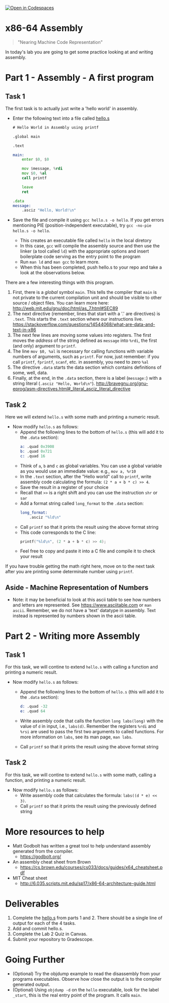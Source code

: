 [![Open in Codespaces](https://classroom.github.com/assets/launch-codespace-2972f46106e565e64193e422d61a12cf1da4916b45550586e14ef0a7c637dd04.svg)](https://classroom.github.com/open-in-codespaces?assignment_repo_id=15979684)
# x86-64 Assembly 

> "Nearing Machine Code Representation"


In today's lab you are going to get some practice looking at and writing assembly.

# Part 1 - Assembly - A first program

## Task 1

The first task is to actually just write a 'hello world' in assembly.

- Enter the following text into a file called [hello.s](./hello.s)
 
  ```asm	  
  # Hello World in Assembly using printf

  .global main

  .text

  main:
      enter $0, $0

      mov $message, %rdi
      mov $0, %al
      call printf

      leave
      ret

  .data
  message:
      .asciz "Hello, World!\n"
  ```
- Save the file and compile it using `gcc hello.s -o hello`. If you get errors mentioning PIE (position-independent executable), try `gcc -no-pie hello.s -o hello`.
    - This creates an executable file called `hello` in the local diretory
    - In this case, `gcc` will compile the assembly source and then use the linker (a tool called `ld`) with the appropriate options and insert boilerplate code serving as the entry point to the program
    - Run `man ld` and `man gcc` to learn more.
  - When this has been completed, push hello.s to your repo and take a look at the observations below.

There are a few interesting things with this program.
1. First, there is a *global* symbol `main`. This tells the compiler that `main` is not private to the current compilation unit and should be visible to other source / object files. You can learn more here: http://web.mit.edu/gnu/doc/html/as_7.html#SEC89
2. The next directive (remember, lines that start with a '.' are directives) is `.text`. This starts the `.text` section where our instructions live. https://stackoverflow.com/questions/14544068/what-are-data-and-text-in-x86
3. The next few lines are moving some values into registers. The first moves the *address* of the string defined as `message` into `%rdi`, the first (and only) argument to `printf`.
4. The line `mov $0, %al` is necessary for calling functions with variable numbers of arguments, such as `printf`. For now, just remember: if you call `printf`, `fprintf`, `scanf`, etc. in assembly, you need to zero `%al`
5. The directive `.data` starts the data section which contains definitions of some, well, data.
6. Finally, at the end, in the `.data` section, there is a label (`message:`) with a string literal (`.asciz "Hello, World\n"`). <http://bravegnu.org/gnu-eprog/asm-directives.html#_literal_asciz_literal_directive>

## Task 2

Here we will extend `hello.s` with some math and printing a numeric result.

- Now modify `hello.s` as follows:
  - Append the following lines to the bottom of `hello.s` (this will add it to the `.data` section):
    ```asm
    a: .quad 0x3908
    b: .quad 0x721
    c: .quad 16
    ```
  - Think of `a`, `b` and `c` as global variables. You can use a global variable as you would use an immediate value: e.g., `mov a, %r10`
  - In the `.text` section, after the "Hello world" call to `printf`, write assembly code calculating the formula: `(2 * a + b * c) >> 4`.
  - Save the result in a register of your choice
  - Recall that `>>` is a right shift and you can use the instruction `shr` or `sar`
  - Add a format string called `long_format` to the `.data` section:
    ```asm
    long_format:
        .asciz "%ld\n"
    ```
  - Call `printf` so that it prints the result using the above format string
  - This code corresponds to the C line:
    ```c
    printf("%ld\n", (2 * a + b * c) >> 4);
    ```
  - Feel free to copy and paste it into a C file and compile it to check your result

If you have trouble getting the math right here, move on to the next task after you are printing some determinate number using `printf`.

## Aside - Machine Representation of Numbers

  * Note: it may be beneficial to look at this ascii table to see how numbers and letters are represented. See https://www.asciitable.com or `man ascii`.  Remember, we do not have a 'text' datatype in assembly. Text instead is represented by numbers shown in the ascii table.

# Part 2 - Writing more Assembly


## Task 1

For this task, we will contine to extend `hello.s` with calling a function and printing a numeric result.

- Now modify `hello.s` as follows:
  - Append the following lines to the bottom of `hello.s` (this will add it to the `.data` section):
    ```asm
    d: .quad -32
    e: .quad 64
    ```
    
  - Write assembly code that calls the function `long labs(long)` with the value of `d` in input, i.e., `labs(d)`.  Remember the registers `%rdi` and `%rsi` are used to pass the first two arguments to called functions.  For more information on `labs`, see its man page, `man labs`.
  

  - Call `printf` so that it prints the result using the above format string



## Task 2

For this task, we will contine to extend `hello.s` with some math, calling a function, and printing a numeric result.

- Now modify `hello.s` as follows:
  - Write assembly code that calculates the formula: `labs((d * e) << 3)`.
  - Call `printf` so that it prints the result using the previously defined string







# More resources to help

- Matt Godbolt has written a great tool to help understand assembly generated from the compiler. 
  - https://godbolt.org/
- An assembly cheat sheet from Brown
  - https://cs.brown.edu/courses/cs033/docs/guides/x64_cheatsheet.pdf
- MIT Cheat sheet
  - http://6.035.scripts.mit.edu/sp17/x86-64-architecture-guide.html

# Deliverables


1. Complete the [hello.s](./hello.s) from parts 1 and 2.  There should be a single line of output for each of the 4 tasks.  
2. Add and commit hello.s.
3. Complete the Lab 2 Quiz in Canvas. 
4. Submit your repository to Gradescope.

  

# Going Further

- (Optional) Try the objdump example to read the disassembly from your programs executables. Observe how close the output is to the compiler generated output.
- (Optional) Using `objdump -d` on the `hello` executable, look for the label `_start`, this is the real entry point of the program. It calls `main`.

